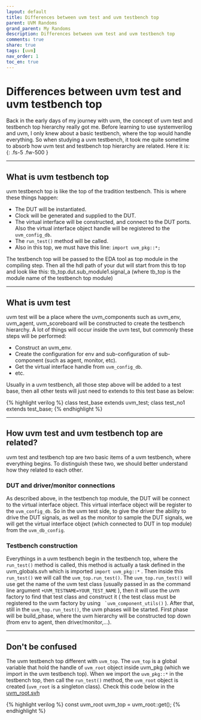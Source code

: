 ```yaml
---
layout: default
title: Differences between uvm test and uvm testbench top
parent: UVM Randoms
grand_parent: My Randoms
description: Differences between uvm test and uvm testbench top 
comments: true
share: true
tags: [uvm]
nav_order: 1
toc_en: true
---
```


# Differences between uvm test and uvm testbench top 
Back in the early days of my journey with uvm, the concept of uvm test and testbench top hierarchy really got me. Before learning to use systemverilog and uvm, I only knew about a basic testbench, where the top would handle everything. So when studying a uvm testbench, it took me quite sometime to absorb how uvm test and testbench top hierarchy are related. Here it is:
{: .fs-5 .fw-500 }

---
## What is uvm testbench top
uvm testbench top is like the top of the tradition testbench. This is where these things happen:
* The DUT will be instantiated.
* Clock will be generated and supplied to the DUT.
* The virtual interface will be constructed, and connect to the DUT ports. Also the virtual interface object handle  will be registered to the ```uvm_config_db```.
* The ```run_test()``` method will be called.
* Also in this top, we must have this line: ```import uvm_pkg::*;```

The testbench top will be passed to the EDA tool as top module in the compiling step. Then all the hdl path of your dut will start from this tb top and look like this: tb_top.dut.sub_module1.signal_a (where tb_top is the module name of the testbench top module)

---

## What is uvm test
uvm test will be a place where the uvm_components such as uvm_env, uvm_agent, uvm_scoreboard will be constructed to create the testbench hierarchy.
A lot of things will occur inside the uvm test, but commonly these steps will be performed:
* Construct an uvm_env.
* Create the configuration for env and sub-configuration of sub-component (such as agent, monitor, etc).
* Get the virtual interface handle from ```uvm_config_db```.
* etc. 

Usually in a uvm testbench, all those step above will be added to a test base, then all other tests will just need to extends to this test base as below:

<div class ="code" markdown="1" >
{% highlight verilog %}
   class test_base extends uvm_test;
   class test_no1 extends test_base;
{% endhighlight %}
</div>

---

## How uvm test and uvm testbench top are related?
uvm test and testbench top are two basic items of a uvm testbench, where everything begins. To distinguish these two, we should better understand how they related to each other.


### DUT and driver/monitor connections
As described above, in the testbench top module, the DUT will be connect to the virtual interface object. This virtual interface object will be register to the ```uvm_config_db```. So in the uvm test side, to give the driver the ability to drive the DUT signals, as well as the monitor to sample the DUT signals, we will get the virtual interface object (which connected to DUT in top module) from the ```uvm_db_config```.


### Testbench construction
Everythings in a uvm testbench begin in the testbench top, where the ```run_test()``` method is called, this method is actually a task defined in the uvm_globals.svh which is imported ```import uvm_pkg::*``` . Then inside this ```run_test()``` we will call the ```uvm_top.run_test()```. The ```uvm_top.run_test()``` will use get the name of the uvm test class (usually passed in as the command line argument ```+UVM_TESTNAME=YOUR_TEST_NAME``` ), then it will use the uvm factory to find that test class and construct it ( the test class must be registered to the uvm factory by using ``` `uvm_component_utils()``` ). After that, still in the ```uvm_top.run_test()```, the uvm phases will be started. First phase will be build_phase, where the uvm hierarchy will be constructed top down (from env to agent, then driver/monitor,...).

---

## Don't be confused
The uvm testbench top different with ```uvm_top```. The ```uvm_top``` is a global variable that hold the handle of ```uvm_root``` object inside uvm_pkg (which we import in the uvm testbench top). When we import the ```uvm_pkg::*``` in the testbench top, then call the ```run_test()``` method, the ```uvm_root``` object is created (```uvm_root``` is a singleton class). Check this code below in the [uvm_root.svh](http://www.studio-muzzi.com/project/docs/UVMdocs_smu/uvm-1.1d/uvm__root_8svh_source.html)

<div class ="code" markdown="1" >
{% highlight verilog %}
   const uvm_root uvm_top = uvm_root::get();
{% endhighlight %}
</div>





